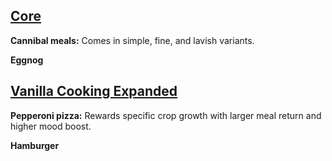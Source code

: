 ## [Core](https://store.steampowered.com/app/294100/RimWorld/)
**Cannibal meals:** Comes in simple, fine, and lavish variants.

**Eggnog**

## [Vanilla Cooking Expanded](https://steamcommunity.com/sharedfiles/filedetails/?id=2134308519)
**Pepperoni pizza:** Rewards specific crop growth with larger meal return and higher mood boost.

**Hamburger**
